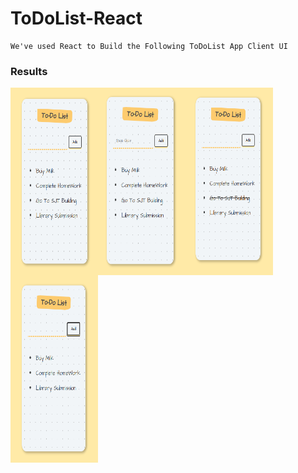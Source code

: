 # ToDoList-React
```
We've used React to Build the Following ToDoList App Client UI
```

###                                        **Results**
<img src="./images/1.png" alt="img-1" align="left" height="300px" width="140px" margin="20px" padding="20px" />
<img src="./images/2.png" alt="img-2" align="left" height="300px" width="140px" margin="20px" padding="20px" />
<img src="./images/3.png" alt="img-3" align="left" height="300px" width="140px" margin="20px" padding="20px" />
<img src="./images/4.png" alt="img-4" align="left" height="300px" width="140px" margin="20px" padding="20px" />
